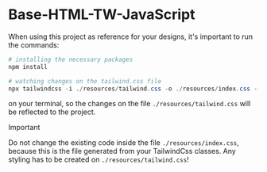 # Base-HTML-TW-JavaScript

When using this project as reference for your designs, it's important to run the commands:

```powershell
# installing the necessary packages
npm install

# watching changes on the tailwind.css file
npx tailwindcss -i ./resources/tailwind.css -o ./resources/index.css --watch
```

on your terminal, so the changes on the file `./resources/tailwind.css` will be reflected to the project.

> [!important]
> Do not change the existing code inside the file `./resources/index.css`, because this is the file generated from your TailwindCss classes. Any styling has to be created on `./resources/tailwind.css`!

